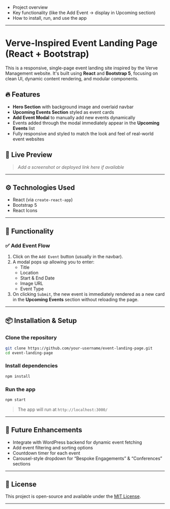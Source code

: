 - Project overview  
- Key functionality (like the Add Event → display in Upcoming section)  
- How to install, run, and use the app  

---

# Verve-Inspired Event Landing Page (React + Bootstrap)

This is a responsive, single-page event landing site inspired by the Verve Management website. It's built using **React** and **Bootstrap 5**, focusing on clean UI, dynamic content rendering, and modular components.

## 🔥 Features

- **Hero Section** with background image and overlaid navbar
- **Upcoming Events Section** styled as event cards
- **Add Event Modal** to manually add new events dynamically
- Events added through the modal immediately appear in the **Upcoming Events** list
- Fully responsive and styled to match the look and feel of real-world event websites

## 📸 Live Preview

> _Add a screenshot or deployed link here if available_

---

## ⚙️ Technologies Used

- React (via `create-react-app`)
- Bootstrap 5
- React Icons

---

## 🚀 Functionality

### ✅ Add Event Flow

1. Click on the `Add Event` button (usually in the navbar).
2. A modal pops up allowing you to enter:
   - Title
   - Location
   - Start & End Date
   - Image URL
   - Event Type
3. On clicking `Submit`, the new event is immediately rendered as a new card in the **Upcoming Events** section without reloading the page.

---

## 📦 Installation & Setup

### Clone the repository

```bash
git clone https://github.com/your-username/event-landing-page.git
cd event-landing-page
```

### Install dependencies

```bash
npm install
```

### Run the app

```bash
npm start
```

> The app will run at `http://localhost:3000/`


---

## 🧠 Future Enhancements

- Integrate with WordPress backend for dynamic event fetching
- Add event filtering and sorting options
- Countdown timer for each event
- Carousel-style dropdown for “Bespoke Engagements” & “Conferences” sections

---

## 📝 License

This project is open-source and available under the [MIT License](LICENSE).

---
